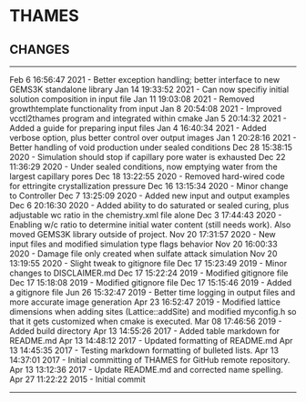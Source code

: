 # THAMES

## CHANGES

-----------------------------------------------------------------------------

Feb  6 16:56:47 2021 - Better exception handling; better interface to new GEMS3K standalone library
Jan 14 19:33:52 2021 - Can now specifiy initial solution composition in input file
Jan 11 19:03:08 2021 - Removed growthtemplate functionality from input
Jan  8 20:54:08 2021 - Improved vcctl2thames program and integrated within cmake
Jan  5 20:14:32 2021 - Added a guide for preparing input files
Jan  4 16:40:34 2021 - Added verbose option, plus better control over output images
Jan  1 20:28:16 2021 - Better handling of void production under sealed conditions
Dec 28 15:38:15 2020 - Simulation should stop if capillary pore water is exhausted
Dec 22 11:36:29 2020 - Under sealed conditions, now emptying water from the
                       largest capillary pores
Dec 18 13:22:55 2020 - Removed hard-wired code for ettringite crystallization pressure
Dec 16 13:15:34 2020 - Minor change to Controller
Dec  7 13:25:09 2020 - Added new input and output examples
Dec  6 20:16:30 2020 - Added ability to do saturated or sealed curing, plus
                       adjustable wc ratio in the chemistry.xml file alone
Dec  3 17:44:43 2020 - Enabling w/c ratio to determine initial water content
                       (still needs work).  Also moved GEMS3K library outside of project.
Nov 20 17:31:57 2020 - New input files and modified simulation type flags behavior
Nov 20 16:00:33 2020 - Damage file only created when sulfate attack simulation
Nov 20 13:19:55 2020 - Slight tweak to gitignore file
Dec 17 15:23:49 2019 - Minor changes to DISCLAIMER.md
Dec 17 15:22:24 2019 - Modified gitignore file
Dec 17 15:18:08 2019 - Modified gitignore file
Dec 17 15:15:46 2019 - Added a gitignore file
Jun 26 15:32:47 2019 - Better time logging in output files and more accurate
                       image generation
Apr 23 16:52:47 2019 - Modified lattice dimensions when adding sites (Lattice::addSite)
                       and modified myconfig.h so that it gets customized when cmake is
                       executed.
Mar 08 17:46:56 2019 - Added build directory
Apr 13 14:55:26 2017 - Added table markdown for README.md
Apr 13 14:48:12 2017 - Updated formatting of README.md
Apr 13 14:45:35 2017 - Testing markdown formatting of bulleted lists.
Apr 13 14:37:01 2017 - Initial committing of THAMES for GitHub remote repository.
Apr 13 13:12:36 2017 - Update README.md and corrected name spelling.
Apr 27 11:22:22 2015 - Initial commit

-----------------------------------------------------------------------------
